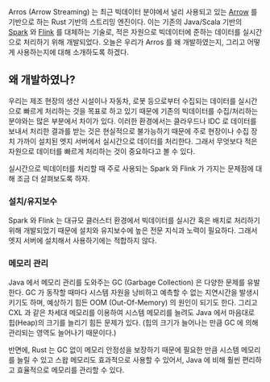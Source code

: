 Arros (Arrow Streaming) 는 최근 빅데이터 분야에서 널리 사용되고 있는 [Arrow](https://arrow.apache.org/) 를 기반으로 하는 Rust 기반의 스트리밍 엔진이다. 이는 기존의 Java/Scala 기반의 [Spark](https://spark.apache.org/) 와 [Flink](https://flink.apache.org/) 를 대체하는 기술로, 적은 자원으로 빅데이터에 준하는 데이터를 실시간으로 처리하기 위해 개발되었다. 오늘은 우리가 Arros 를 왜 개발하였는지, 그리고 어떻게 사용하는지에 대해 소개하도록 하겠다.

## 왜 개발하였나?

우리는 제조 현장의 생산 시설이나 자동차, 로봇 등으로부터 수집되는 데이터를 실시간으로 빠르게 처리하는 것을 목표로 하고 있기 때문에 기존의 빅데이터를 수집/처리하는 분야와는 많은 부분에서 차이가 있다. 이러한 환경에서는 클라우드나 IDC 로 데이터를 보내서 처리한 결과를 받는 것은 현실적으로 불가능하기 때문에 주로 현장이나 수집 장치 가까이 설치된 엣지 서버에서 실시간으로 데이터를 처리한다. 그래서 무엇보다 적은 자원으로 데이터를 빠르게 처리하는 것이 중요하다고 볼 수 있다.

실시간으로 빅데이터를 처리할 때 주로 사용되는 Spark 와 Flink 가 가지는 문제점에 대해 조금 더 살펴보도록 하자.

### 설치/유지보수

Spark 와 Flink 는 대규모 클러스터 환경에서 빅데이터를 실시간 혹은 배치로 처리하기 위해 개발되었기 때문에 설치와 유지보수에 높은 전문 지식과 노력이 필요하다. 그래서 엣지 서버에 설치해서 사용하기에는 적합하지 않다.

### 메모리 관리

Java 에서 메모리 관리를 도와주는 GC (Garbage Collection) 은 다양한 문제를 유발한다. GC 가 동작할 때마다 시스템 자원을 낭비하고 예측할 수 없는 지연시간을 발생시키기도 하며, 예상하기 힘든 OOM (Out-Of-Memory) 의 원인이 되기도 한다. 그리고 CXL 과 같은 차세대 메모리를 이용하여 시스템 메모리를 늘려도 Java 에서 마음대로 힙(Heap)의 크기를 늘리기 힘든 문제가 있다. (힙의 크기가 늘어나는 만큼 GC 에 의해 관리되는 영역도 늘어나기 때문이다.)

반면에, Rust 는 GC 없이 메모리 안정성을 보장하기 때문에 필요한 만큼 시스템 메모리를 늘릴 수 있고 스왑 메모리도 효과적으로 사용할 수 있어서, Java 에 비해 훨씬 편리하고 효율적으로 메모리를 관리할 수 있다.
